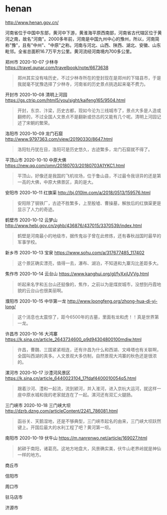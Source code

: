 # henan

http://www.henan.gov.cn/

河南省位于中国中东部，黄河中下游，黄淮海平原西南部，河南省古代辖区位于黄河之南，故名"河南"。2000多年前，河南是中国九州中心的豫州，所以，河南简称"豫"，且有"中州"、"中原"之称。河南与河北、山西、陕西、湖北、安徽、山东毗邻。全省总面积16.7万平方公里。黄河流经河南境内700多公里。

郑州市 2020-10-07 少林寺 https://travel.qunar.com/travelbook/note/6673638

> 郑州其实没有啥历史，不过少林寺所在的登封现在是郑州的下辖县市，于是我就毫不犹豫选择了少林寺，河南省的历史景点挑选起来毫不费力。

开封市 2020-10-08 清明上河园 https://gs.ctrip.com/html5/you/sight/kaifeng165/9504.html

> 开封，东京、汴梁，历史古都，现如今沦为三线城市了，景点大多是人造或翻修的，不过全国人文景点不是翻新或仿古的又能有几个呢。清明上河园记述了宋朝的繁荣。

洛阳市 2020-10-09 龙门石窟 http://www.9797363.com/view/20190330/8647.html

> 洛阳牡丹犹在目，洛阳可是历史悠久，古迹繁多，龙门石窟就不得了。

平顶山市 2020-10-10 中原大佛 https://new.qq.com/omn/20180703/20180703A1YKC1.html

> 平顶山，好像还是我国的飞机坟场，位于鲁山县，不过最令我讶异的还是第一高的大佛，中原大佛景区，真的是大。

安阳市 2020-10-11 红旗渠 http://bj.010lm.com/a/2018/0513/159576.html

> 安阳除了钢铁厂，古迹不胜繁多，上至殷墟、曹操墓，解放后的红旗渠更是显示了人力的奇迹。

鹤壁市 2020-10-12 云梦山 http://www.hebi.gov.cn/zghb/436876/437015/3370539/index.html

> 鹤壁是河南最小的地级市，据传鬼谷子曾在此修炼，还有春秋战国时最早的军事学校。

新乡市 2020-10-13 宝泉 https://www.sohu.com/a/317677485_117402

> 这个景区确实漂亮，值得一去，瀑布、湖泊，不知道和九寨沟比差距多大。

焦作市 2020-10-14 云台山 https://www.kanghui.org/gl/fyXxjUVVg.html

> 听起来名字和五台山还挺像的，焦作，之前以为是煤炭城市，没想到丹霞地貌的云台山也很美丽啊。

濮阳市 2020-10-15 中华第一龙 http://www.loongfeng.org/zhong-hua-di-yi-long/

> 这个消息也太震惊了，距今6500年的古墓，里面有龙和虎！！真是世界第一龙。

许昌市 2020-10-16 大鸿寨 https://k.sina.cn/article_2643734600_p9d94304800100mdiw.html

> 许昌，曹魏、三国紧紧相连，还有许昌为什么和西湖、文峰塔也有关联啊，全国叫西湖的真多。人文景观大多仿制，自然景观大鸿寨的秋色还是很浓的。

漯河市 2020-10-17 沙澧河风景区 https://k.sina.cn/article_6440023104_17fdaf4400010054q5.html

> 跟着沙河、澧和一起流，流到颍河，并入淮河，进入京杭大运河，就这样一座中原水城和我的老家就连在了一起。漯河还有双汇火腿肠。

三门峡市 2020-10-18 三门峡大坝 http://dzrb.dzng.com/articleContent/2241_786081.html

> 函谷关、天鹅湿地，还是不够典型，三门峡市起名的由来，三门峡大坝跃然键上。开国后最大的水利工程了吧？黄河第一坝。

南阳市 2020-10-19 伏牛山 https://m.nanrenwo.net/article/169027.html

> 躬耕于南阳，诸葛亮。这地方地盘大，风景确实美，伏牛山老界岭就是神仙一样的地方。

商丘市

信阳市

周口市

驻马店市

济源市